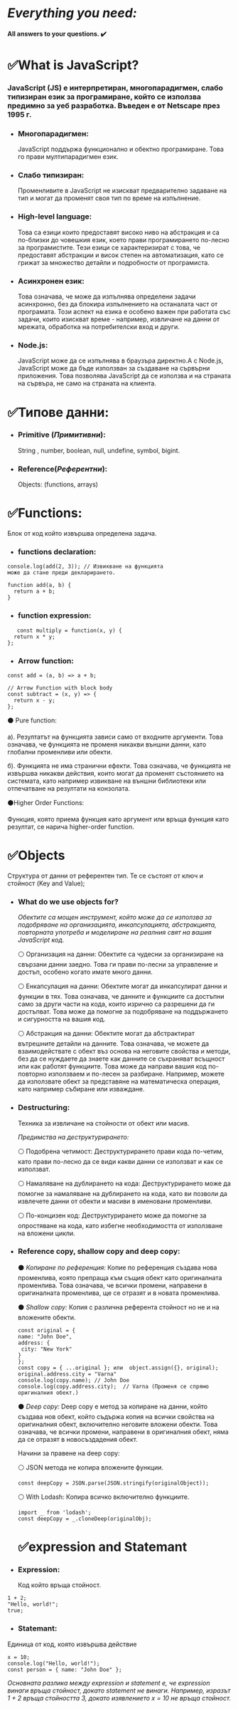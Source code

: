 
#  ***Everything you need:*** 

#### All answers to your questions. ✔️


# **✅What is JavaScript?**
### JavaScript (JS) е интерпретиран, многопарадигмен, слабо типизиран език за програмиране, който се използва предимно за уеб разработка. Въведен е от Netscape през 1995 г.

- ### Многопарадигмен: 
   JavaScript поддържа функционално и обектно програмиране. Това го прави мултипарадигмен език.

- ### Слабо типизиран:
   Променливите в JavaScript не изискват предварително задаване на тип и могат да променят своя тип по време на изпълнение. 

- ### High-level language:
   Това са езици които предоставят високо ниво на абстракция и са по-близки до човешкия език, което прави програмирането по-лесно за програмистите. Тези езици се характеризират с това, че предоставят абстракции и висок степен на автоматизация, като се грижат за множество детайли и подробности от програмиста. 

- ### Aсинхронен език:
    Това означава, че може да изпълнява определени задачи асинхронно, без да блокира изпълнението на останалата част от програмата. Този аспект на езика е особено важен при работата със задачи, които изискват време - например, извличане на данни от мрежата, обработка на потребителски вход и други.

- ### Node.js:
    JavaScript може да се изпълнява в браузъра директно.А с Node.js, JavaScript може да бъде използван за създаване на сървърни приложения. Това позволява JavaScript да се използва и на страната на сървъра, не само на страната на клиента.

# **✅Типове данни:**

- ### Primitive (*Примитивни*): 
   String , number, boolean, null, undefine, symbol, bigint.

- ### Reference(*Референтни*):
   Objects: (functions, arrays)

# ✅**Functions:**
   Блок от код който извършва определена задача.
- ### functions declaration: 

````
console.log(add(2, 3)); // Извикване на функцията
може да стане преди декларирането.

function add(a, b) {
  return a + b;
}

````

- ### function expression:
````
   const multiply = function(x, y) {
  return x * y;
};
````

- ### Arrow function:
````
const add = (a, b) => a + b;

// Arrow Function with block body
const subtract = (x, y) => {
  return x - y;
};
````
⚫ Pure function:

а). Резултатът на функцията зависи само от входните аргументи. Това означава, че функцията не променя никакви външни данни, като глобални променливи или обекти.

б). Функцията не има странични ефекти. Това означава, че функцията не извършва никакви действия, които могат да променят състоянието на системата, като например извикване на външни библиотеки или отпечатване на резултати на конзолата.

⚫Higher Order Functions:

Функция, която приема функция като аргумент или връща функция като резултат, се нарича higher-order function.

# **✅Objects**
   Структура от данни от референтен тип.
   Те се състоят от ключ и стойност (Key and Value);
- ### What do we use objects for?
   *Обектите са мощен инструмент, който може да се използва за подобряване на организацията, инкапсулацията, абстракцията, повторната употреба и моделиране на реалния свят на вашия JavaScript код.*

  ⚪ Организация на данни: Обектите са чудесни за организиране на свързани данни заедно. Това ги прави по-лесни за управление и достъп, особено когато имате много данни.
  
  ⚪  Енкапсулация на данни: Обектите могат да инкапсулират данни и функции в тях. Това означава, че данните и функциите са достъпни само за други части на кода, които изрично са разрешени да ги достъпват. Това може да помогне за подобряване на поддържането и сигурността на вашия код.
  
  ⚪ Абстракция на данни: Обектите могат да абстрактират вътрешните детайли на данните. Това означава, че можете да взаимодействате с обект въз основа на неговите свойства и методи, без да се нуждаете да знаете как данните се съхраняват всъщност или как работят функциите. Това може да направи вашия код по-повторно използваем и по-лесен за разбиране. Например, можете да използвате обект за представяне на математическа операция, като например събиране или изваждане.
  
- ### Destructuring:

   Техника за извличане на стойности от обект или масив.

    *Предимства на деструктурирането:* 

    ⚪ Подобрена четимост: Деструктурирането прави кода по-четим, като прави по-лесно да се види какви данни се използват и как се използват.
  
    ⚪ Намаляване на дублирането на кода: Деструктурирането може да помогне за намаляване на дублирането на кода, като ви позволи да извлечете данни от обекти и масиви в именовани променливи.
  
    ⚪ По-концизен код: Деструктурирането може да помогне за опростяване на кода, като избегне необходимостта от използване на вложени цикли.

- ### Reference copy,  shallow copy and deep copy:

  ⚫  _Копиране по референция:_
  Копие по референция създава нова променлива, която препраща към същия обект като оригиналната променлива. Това означава, че всички промени, направени в оригиналната променлива, ще се отразят и в новата променлива.

  ⚫   _Shallow copy:_
   Копия с различна референта стойност но не и на вложените обекти.
   ```
   const original = {
  name: "John Doe",
  address: {
    city: "New York"
  }
  };
  const copy = { ...original }; или  object.assign({}, original);
  original.address.city = "Varna"
  console.log(copy.name); // John Doe
  console.log(copy.address.city);  // Varna (Променя се спрямо   оригиналния обект.)

   ```
  ⚫   _Deep copy:_
  Deep copy е метод за копиране на данни, който създава нов обект, който съдържа копия на всички свойства на оригиналния обект, включително неговите вложени обекти.
  Това означава, че всички промени, направени в оригиналния обект, няма да се отразят в новосъздадения обект.
  
  
  Начини за правене на deep copy:

   ⚪ JSON метода не копира вложените функции.
   ```
   const deepCopy = JSON.parse(JSON.stringify(originalObject));
   ```

   ⚪ With Lodash: Копира всичко включително функциите.
   ```
   import _ from 'lodash';
   const deepCopy = _.cloneDeep(originalObj);
   ```

   # ✅**expression and Statemant**

- ### Expression: 

    Код който връща стойност.


````
1 + 2;
"Hello, world!";
true;

````

- ### Statemant:
Единица от код, която извършва действие
````
x = 10;
console.log("Hello, world!");
const person = { name: "John Doe" };
````

*Основната разлика между expression и statement е, че expression винаги връща стойност, докато statement не винаги. Например, изразът 1 + 2 връща стойността 3, докато изявлението x = 10 не връща стойност.*
